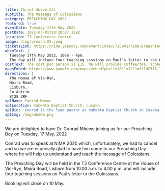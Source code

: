 ```yaml
---
title: Christ Above All
subtitle: The Message of Colossians
category: PREACHING DAY 2022
featured: true
eventDate: Tuesday 17th May 2022
postDate: 2022-03-01T20:28:07.129Z
location: T3 Conference Centre
image: /img/preach-22.jpeg
ticketsLink: https://nima.yapsody.com/event/index/715941/nima-preaching-day
whenText: |
  Tuesday 17th May 2022, 10am - 4pm.
  The day will include four teaching sessions on Paul’s letter to the Colossians.
costText: The cost per person is £15. We will provide coffee/tea, scones and cold drinks but attendees are asked to bring their own lunch or purchase it in the adjoining cafe.
mapsEmbed: https://www.google.com/maps/embed?pb=!1m18!1m12!1m3!1d2316.7770011698044!2d-6.104859384156462!3d54.50215709520875!2m3!1f0!2f0!3f0!3m2!1i1024!2i768!4f13.1!3m3!1m2!1s0x486103a02b15cae3%3A0x50d9bc0e4cb035e2!2sHouse%20of%20Vic-Ryn%2C%20Moira%20Rd%2C%20Lisburn%20BT28%202RF!5e0!3m2!1sen!2suk!4v1646172135227!5m2!1sen!2suk
directions: |
  The House of Vic-Ryn,
  Moira Road,
  Lisburn,
  Co.Antrim 
  BT28 2RF
sp1Name: Conrad Mbewe
sp1Location: Kabwata Baptist Church, Lusaka
sp1Bio: 'Conrad is the lead pastor at Kabwata Baptist Church in Lusaka in Zambia where he has served for the last 35 years. He also has an international ministry as a conference speaker and is a member of The Gospel Coalition Council in Africa. Known as ‘the Spurgeon of Africa’ his  preaching gifts are exceptional and we look forward to his ministry as he exposits the text and feeds our souls. '
sp1Img: /img/mbewe.png
---
```


We are delighted to have Dr. Conrad Mbewe joining us for our Preaching Day on Tuesday, 17 May, 2022

Conrad was to speak at NIMA 2020 which, unfortunately, we had to cancel and so we are especially glad to have him come to our Preaching Day where he will help us understand and teach the message of Colossians.

The Preaching Day will be held in the T3 Conference Centre at the House of Vic-Ryn, Moira Road, Lisburn from 10.00 a.m. to 4.00 p.m. and will include four teaching sessions on Paul’s letter to the Colossians.

Booking will close on 10 May.
